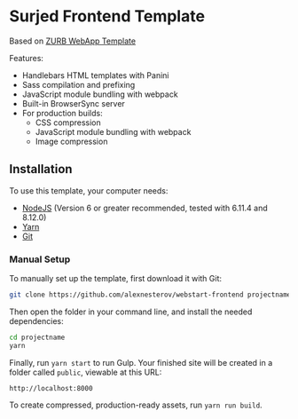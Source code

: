 # Surjed Frontend Template
Based on [ZURB WebApp Template](https://github.com/zurb/foundation-zurb-template)

Features:

- Handlebars HTML templates with Panini
- Sass compilation and prefixing
- JavaScript module bundling with webpack
- Built-in BrowserSync server
- For production builds:
  - CSS compression
  - JavaScript module bundling with webpack
  - Image compression

## Installation

To use this template, your computer needs:

- [NodeJS](https://nodejs.org/en/) (Version 6 or greater recommended, tested with 6.11.4 and 8.12.0)
- [Yarn](https://yarnpkg.com/)
- [Git](https://git-scm.com/)

### Manual Setup

To manually set up the template, first download it with Git:

```bash
git clone https://github.com/alexnesterov/webstart-frontend projectname
```

Then open the folder in your command line, and install the needed dependencies:

```bash
cd projectname
yarn
```

Finally, run `yarn start` to run Gulp. Your finished site will be created in a folder called `public`, viewable at this URL:

```
http://localhost:8000
```

To create compressed, production-ready assets, run `yarn run build`.
